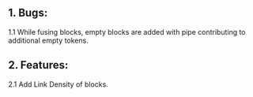 ## 1. Bugs:
1.1 While fusing blocks, empty blocks are added with pipe contributing to additional empty tokens.

## 2. Features:
2.1 Add Link Density of blocks.